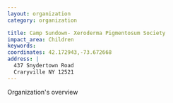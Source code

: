 ```yaml
---
layout: organization
category: organization

title: Camp Sundown- Xeroderma Pigmentosum Society
impact_area: Children
keywords: 
coordinates: 42.172943,-73.672668
address: |
  437 Snydertown Road
  Craryville NY 12521
---
```

Organization's overview
